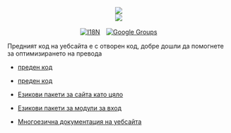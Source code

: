 <p align="center"><a href="https://xxai.art"><img src="https://cdn.jsdelivr.net/gh/xxai-art/doc/logo.svg"/></a><br/><a href="https://xxai.art"><img src="https://cdn.jsdelivr.net/gh/xxai-art/doc/xxai.svg"/></a></p><p align="center"><a href="https://github.com/xxai-art/doc#readme"><img alt="I18N" src="https://cdn.jsdelivr.net/gh/wactax/img/t.svg"/></a>　<a href="https://groups.google.com/u/0/g/xxai-art"><img alt="Google Groups" src="https://cdn.jsdelivr.net/gh/wactax/img/g-groups.svg"/></a></p>

Предният код на уебсайта е с отворен код, добре дошли да помогнете за оптимизирането на превода

* [преден код](https://github.com/xxai-art/web)

* [преден код](https://github.com/xxai-art/web)
* [Езикови пакети за сайта като цяло](https://github.com/xxai-art/web/tree/main/i18n)
* [Езикови пакети за модули за вход](https://github.com/wacpkg/user/tree/main/ui.i18n)
* [Многоезична документация на уебсайта](https://github.com/xxai-doc)
